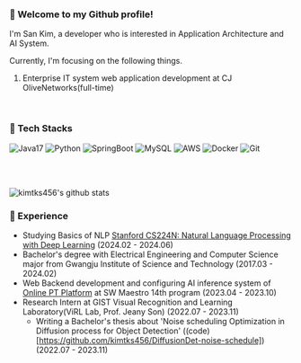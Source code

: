 <div align="left">
  
### 👋 Welcome to my Github profile!
I'm San Kim, a developer who is interested in Application Architecture and AI System.

Currently, I'm focusing on the following things.
1. Enterprise IT system web application development at CJ OliveNetworks(full-time)
   
</br>

### 🚀 Tech Stacks

![Java17](https://img.shields.io/badge/java-orange.svg?style=for-the-badge&logo=java&logoColor=white)
![Python](https://img.shields.io/badge/python-3670A0?style=for-the-badge&logo=python&logoColor=ffdd54) ![SpringBoot](https://img.shields.io/badge/SpringBoot-6DB33F.svg?style=for-the-badge&logo=SpringBoot&logoColor=white) ![MySQL](https://img.shields.io/badge/MySQL-4479A1.svg?style=for-the-badge&logo=MySQL&logoColor=white) ![AWS](https://img.shields.io/badge/AWS-%23FF9900.svg?style=for-the-badge&logo=amazon-aws&logoColor=white) ![Docker](https://img.shields.io/badge/docker-%230db7ed.svg?style=for-the-badge&logo=docker&logoColor=white) ![Git](https://img.shields.io/badge/git-%23F05033.svg?style=for-the-badge&logo=git&logoColor=white) <br>


</br>
</br>

<!--
**kimtks456/kimtks456** is a ✨ _special_ ✨ repository because its `README.md` (this file) appears on your GitHub profile.

Here are some ideas to get you started:

- 🔭 I’m currently working on ...
- 🌱 I’m currently learning ...
- 👯 I’m looking to collaborate on ...
- 🤔 I’m looking for help with ...
- 💬 Ask me about ...
- 📫 How to reach me: ...
- 😄 Pronouns: ...
- ⚡ Fun fact: ...
-->

![kimtks456's github stats](https://github-readme-stats.vercel.app/api?username=kimtks456&show_icons=true)

### 🔭 Experience
- Studying Basics of NLP [Stanford CS224N: Natural Language Processing with Deep Learning](https://youtube.com/playlist?list=PLoROMvodv4rMFqRtEuo6SGjY4XbRIVRd4&si=7Ob7AMDfCZwqhsyb) (2024.02 - 2024.06)
- Bachelor's degree with Electrical Engineering and Computer Science major from Gwangju Institute of Science and Technology (2017.03 - 2024.02)
- Web Backend development and configuring AI inference system of [Online PT Platform](https://github.com/Pocket-PT) at SW Maestro 14th program (2023.04 - 2023.10)
- Research Intern at GIST Visual Recognition and Learning Laboratory(ViRL Lab, Prof. Jeany Son) (2022.07 - 2023.11)
  - Writing a Bachelor's thesis about 'Noise scheduling Optimization in Diffusion process
for Object Detection' ((code)[https://github.com/kimtks456/DiffusionDet-noise-schedule]) (2022.07 - 2023.11)
